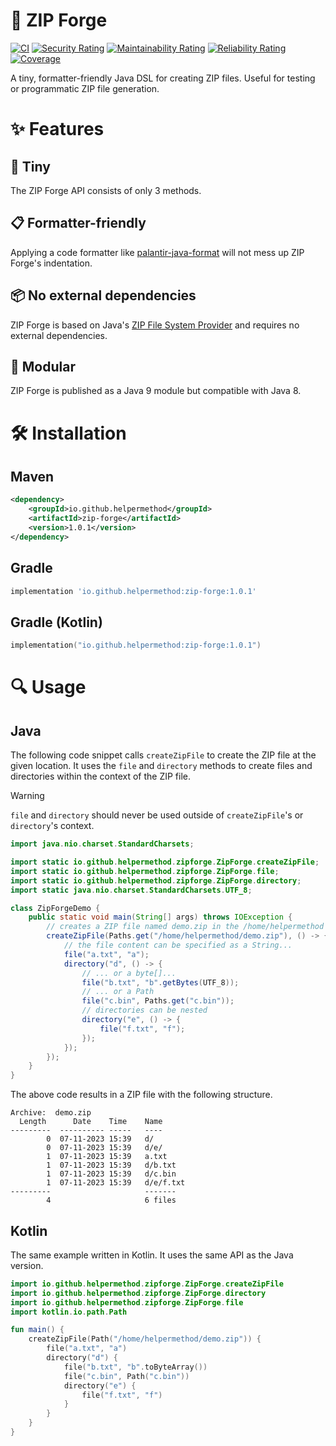 # 🌋 ZIP Forge

[![CI](https://github.com/helpermethod/zip-forge/actions/workflows/ci.yml/badge.svg)](https://github.com/helpermethod/zip-forge/actions/workflows/ci.yml)
[![Security Rating](https://sonarcloud.io/api/project_badges/measure?project=io.github.helpermethod%3Azip-forge&metric=security_rating)](https://sonarcloud.io/summary/new_code?id=io.github.helpermethod%3Azip-forge)
[![Maintainability Rating](https://sonarcloud.io/api/project_badges/measure?project=io.github.helpermethod%3Azip-forge&metric=sqale_rating)](https://sonarcloud.io/summary/new_code?id=io.github.helpermethod%3Azip-forge)
[![Reliability Rating](https://sonarcloud.io/api/project_badges/measure?project=io.github.helpermethod%3Azip-forge&metric=reliability_rating)](https://sonarcloud.io/summary/new_code?id=io.github.helpermethod%3Azip-forge)
[![Coverage](https://sonarcloud.io/api/project_badges/measure?project=io.github.helpermethod%3Azip-forge&metric=coverage)](https://sonarcloud.io/summary/new_code?id=io.github.helpermethod%3Azip-forge)

A tiny, formatter-friendly Java DSL for creating ZIP files. Useful for testing or programmatic ZIP file generation.

# :sparkles: Features

## :pinching_hand: Tiny

The ZIP Forge API consists of only 3 methods.

## :clipboard: Formatter-friendly

Applying a code formatter like [palantir-java-format](https://github.com/palantir/palantir-java-format) will not mess up ZIP Forge's indentation.

## :package: No external dependencies

ZIP Forge is based on Java's [ZIP File System Provider](https://docs.oracle.com/javase/8/docs/technotes/guides/io/fsp/zipfilesystemprovider.html) and requires no external dependencies.

## :jigsaw: Modular

ZIP Forge is published as a Java 9 module but compatible with Java 8.

# :hammer_and_wrench: Installation

## Maven

```xml
<dependency>
    <groupId>io.github.helpermethod</groupId>
    <artifactId>zip-forge</artifactId>
    <version>1.0.1</version>
</dependency>
```

## Gradle

```groovy
implementation 'io.github.helpermethod:zip-forge:1.0.1'
```

## Gradle (Kotlin)

```kotlin
implementation("io.github.helpermethod:zip-forge:1.0.1")
```

# :mag: Usage

## Java

The following code snippet calls `createZipFile` to create the ZIP file at the given location.
It uses the `file` and `directory` methods to create files and directories within the context of the ZIP file.

> [!WARNING]
> `file` and `directory` should never be used outside of `createZipFile`'s or `directory`'s context.

```java
import java.nio.charset.StandardCharsets;

import static io.github.helpermethod.zipforge.ZipForge.createZipFile;
import static io.github.helpermethod.zipforge.ZipForge.file;
import static io.github.helpermethod.zipforge.ZipForge.directory;
import static java.nio.charset.StandardCharsets.UTF_8;

class ZipForgeDemo {
    public static void main(String[] args) throws IOException {
        // creates a ZIP file named demo.zip in the /home/helpermethod directory
        createZipFile(Paths.get("/home/helpermethod/demo.zip"), () -> {
            // the file content can be specified as a String...
            file("a.txt", "a");
            directory("d", () -> {
                // ... or a byte[]...
                file("b.txt", "b".getBytes(UTF_8));
                // ... or a Path
                file("c.bin", Paths.get("c.bin"));
                // directories can be nested
                directory("e", () -> {
                    file("f.txt", "f");
                });
            });
        });
    }
}
```

The above code results in a ZIP file with the following structure.

```
Archive:  demo.zip
  Length      Date    Time    Name
---------  ---------- -----   ----
        0  07-11-2023 15:39   d/
        0  07-11-2023 15:39   d/e/
        1  07-11-2023 15:39   a.txt
        1  07-11-2023 15:39   d/b.txt
        1  07-11-2023 15:39   d/c.bin
        1  07-11-2023 15:39   d/e/f.txt
---------                     -------
        4                     6 files
```

## Kotlin

The same example written in Kotlin. It uses the same API as the Java version.

```kotlin
import io.github.helpermethod.zipforge.ZipForge.createZipFile
import io.github.helpermethod.zipforge.ZipForge.directory
import io.github.helpermethod.zipforge.ZipForge.file
import kotlin.io.path.Path

fun main() {
    createZipFile(Path("/home/helpermethod/demo.zip")) {
        file("a.txt", "a")
        directory("d") {
            file("b.txt", "b".toByteArray())
            file("c.bin", Path("c.bin"))
            directory("e") {
                file("f.txt", "f")
            }
        }
    }
}
```
